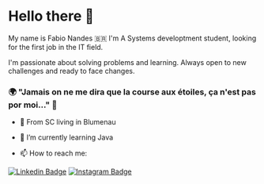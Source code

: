# Hello there 👋

My name is Fabio Nandes 🇧🇷
I'm A Systems developtment student, looking for the first job in the IT field.

I'm passionate about solving problems and learning. Always open to new challenges and ready to face changes.

### 🌍 "Jamais on ne me dira que la course aux étoiles, ça n'est pas por moi..." 🧠


- 📍 From SC living in Blumenau
- 🌱 I’m currently learning Java


- 📫 How to reach me: 

 [![Linkedin Badge](https://img.shields.io/badge/-LinkedIn-blue?style=flat-square&logo=Linkedin&logoColor=white&link=https://www.linkedin.com/in/fabio-nandes-358117136/)](https://www.linkedin.com/in/fabio-nandes-358117136/)
 [![Instagram Badge](https://img.shields.io/badge/-Instagram-violet?style=flat-square&logo=Instagram&logoColor=white&link=https://www.instagram.com/me_fabios/)](https://www.instagram.com/me_fabios/)


